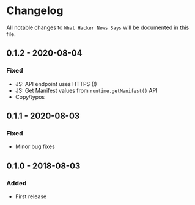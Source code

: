 # Changelog
All notable changes to `What Hacker News Says` will be documented in this file.

## 0.1.2 - 2020-08-04
### Fixed
- JS: API endpoint uses HTTPS (!)
- JS: Get Manifest values from `runtime.getManifest()` API
- Copy/typos

## 0.1.1 - 2020-08-03
### Fixed
- Minor bug fixes

## 0.1.0 - 2018-08-03
### Added
- First release